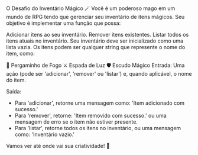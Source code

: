 O Desafio do Inventário Mágico 🪄
Você é um poderoso mago em um mundo de RPG tendo que gerenciar seu inventário de itens mágicos. Seu objetivo é implementar uma função que possa:

Adicionar itens ao seu inventário.
Remover itens existentes.
Listar todos os itens atuais no inventário.
Seu inventário deve ser inicializado como uma lista vazia. Os itens podem ser qualquer string que represente o nome do item, como:

📜 Pergaminho de Fogo
⚔️ Espada de Luz
🛡️ Escudo Mágico
Entrada:
Uma ação (pode ser 'adicionar', 'remover' ou 'listar') e, quando aplicável, o nome do item.

Saída:
- Para 'adicionar', retorne uma mensagem como: 'Item adicionado com sucesso.'
- Para 'remover', retorne: 'Item removido com sucesso.' ou uma mensagem de erro se o item não estiver presente.
- Para 'listar', retorne todos os itens no inventário, ou uma mensagem como: 'Inventário vazio.'

Vamos ver até onde vai sua criatividade! 💫